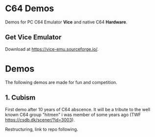 # C64 Demos
Demos for PC C64 Emulator **Vice** and native C64 **Hardware**.

## Get Vice Emulator
Download at https://vice-emu.sourceforge.io/.

# Demos
The following demos are made for fun and competition.

## 1. Cubism
First demo after 10 years of C64 abscence. It will be a tribute to the well known
C64 group "hitmen" i was member of some years ago (TWF https://csdb.dk/scener/?id=3003).

Restructuring, link to repo following.
